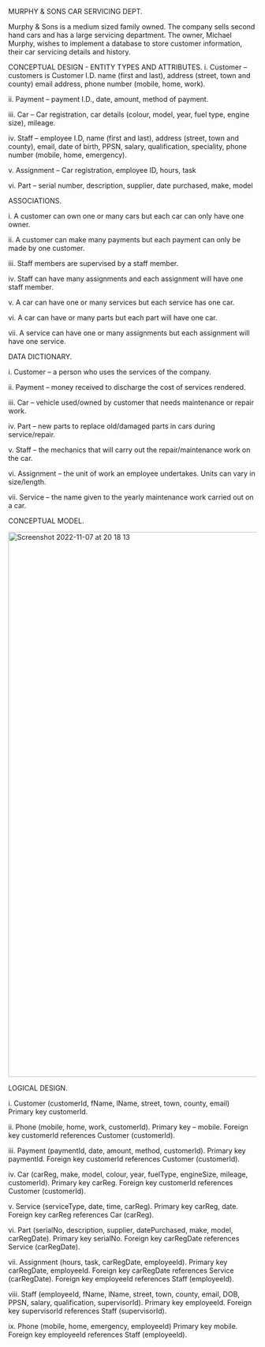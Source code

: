 MURPHY & SONS CAR SERVICING DEPT.

Murphy & Sons is a medium sized family owned. The company sells second hand cars and has a large servicing department. The owner, Michael Murphy, wishes to implement a database to store customer information, their car servicing details and history.

CONCEPTUAL DESIGN - ENTITY TYPES AND ATTRIBUTES.
i. Customer – customers is Customer I.D. name (first and last), address (street, town and county) email address, phone number (mobile, home, work).

ii. Payment – payment I.D., date, amount, method of payment.

iii. Car – Car registration, car details (colour, model, year, fuel type, engine size),
mileage.

iv. Staff – employee I.D, name (first and last), address (street, town and county),
email, date of birth, PPSN, salary, qualification, speciality, phone number
(mobile, home, emergency).

v. Assignment – Car registration, employee ID, hours, task

vi. Part – serial number, description, supplier, date purchased, make, model

ASSOCIATIONS.

i. A customer can own one or many cars but each car can only have one owner.

ii. A customer can make many payments but each payment can only be made by
one customer.

iii. Staff members are supervised by a staff member.

iv. Staff can have many assignments and each assignment will have one staff member.

v. A car can have one or many services but each service has one car.

vi. A car can have or many parts but each part will have one car.

vii. A service can have one or many assignments but each assignment will have one
service.

DATA DICTIONARY.

i. Customer – a person who uses the services of the company.

ii. Payment – money received to discharge the cost of services rendered.

iii. Car – vehicle used/owned by customer that needs maintenance or repair work.

iv. Part – new parts to replace old/damaged parts in cars during service/repair.

v. Staff – the mechanics that will carry out the repair/maintenance work on the car.

vi. Assignment – the unit of work an employee undertakes. Units can vary in
size/length.

vii. Service – the name given to the yearly maintenance work carried out on a car.

CONCEPTUAL MODEL.

<img width="1105" alt="Screenshot 2022-11-07 at 20 18 13" src="https://user-images.githubusercontent.com/113446385/216115616-4ab127dc-7987-4fdf-a83f-15b96443d3b6.png">
 
LOGICAL DESIGN.

i. Customer (customerId, fName, lName, street, town, county, email) Primary key customerId.

ii. Phone (mobile, home, work, customerId). Primary key – mobile.
Foreign key customerId references Customer (customerId).

iii. Payment (paymentId, date, amount, method, customerId). Primary key paymentId.
Foreign key customerId references Customer (customerId).

iv. Car (carReg, make, model, colour, year, fuelType, engineSize, mileage, customerId).
Primary key carReg.
Foreign key customerId references Customer (customerId).

v. Service (serviceType, date, time, carReg). Primary key carReg, date.
Foreign key carReg references Car (carReg).

vi. Part (serialNo, description, supplier, datePurchased, make, model, carRegDate). Primary key serialNo.
Foreign key carRegDate references Service (carRegDate).

vii. Assignment (hours, task, carRegDate, employeeId). Primary key carRegDate, employeeId.
Foreign key carRegDate references Service (carRegDate). Foreign key employeeId references Staff (employeeId).

viii. Staff (employeeId, fName, lName, street, town, county, email, DOB, PPSN, salary, qualification, supervisorId).
Primary key employeeId.
Foreign key supervisorId references Staff (supervisorId).

ix. Phone (mobile, home, emergency, employeeId) Primary key mobile.
Foreign key employeeId references Staff (employeeId).



 
